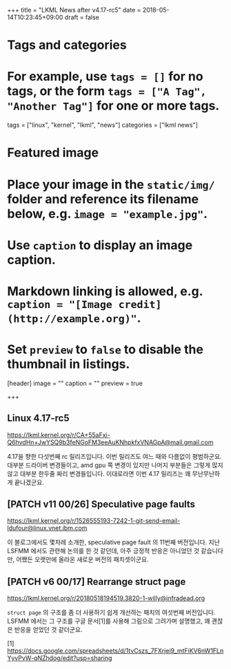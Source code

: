 +++
title = "LKML News after v4.17-rc5"
date = 2018-05-14T10:23:45+09:00
draft = false

# Tags and categories
# For example, use `tags = []` for no tags, or the form `tags = ["A Tag", "Another Tag"]` for one or more tags.
tags = ["linux", "kernel", "lkml", "news"]
categories = ["lkml news"]

# Featured image
# Place your image in the `static/img/` folder and reference its filename below, e.g. `image = "example.jpg"`.
# Use `caption` to display an image caption.
#   Markdown linking is allowed, e.g. `caption = "[Image credit](http://example.org)"`.
# Set `preview` to `false` to disable the thumbnail in listings.
[header]
image = ""
caption = ""
preview = true

+++

Linux 4.17-rc5
--------------

https://lkml.kernel.org/r/CA+55aFxi-Q6hvdHn+JwYSQ9b3feNGoFM3eeAuKNhpkfxVNAGpA@mail.gmail.com

4.17을 향한 다섯번째 rc 릴리즈입니다.  이번 릴리즈도 여느 때와 다름없이
평범하군요.  대부분 드라이버 변경들이고, amd gpu 쪽 변경이 있지만 나머지
부분들은 그렇게 많지 않고 대부분 한두줄 짜리 변경들입니다.  이대로라면 이번
4.17 릴리즈는 꽤 무난무난하게 끝나겠군요.


[PATCH v11 00/26] Speculative page faults
-----------------------------------------

https://lkml.kernel.org/r/1526555193-7242-1-git-send-email-ldufour@linux.vnet.ibm.com

이 블로그에서도 몇차례 소개한, speculative page fault 의 11번째 버전입니다.
지난 LSFMM 에서도 관련해 논의를 한 것 같던데, 아주 긍정적 반응은 아니었던 것
같습니다만, 어쨌든 오랫만에 올라온 새로운 버전의 패치셋이군요.


[PATCH v6 00/17] Rearrange struct page
--------------------------------------

https://lkml.kernel.org/r/20180518194519.3820-1-willy@infradead.org

`struct page` 의 구조를 좀 더 사용하기 쉽게 개선하는 패치의 여섯번째
버전입니다.  LSFMM 에서는 그 구조를 구글 문서[1]를 사용해 그림으로 그려가며
설명했고, 꽤 괜찮은 반응을 얻었던 것 같더군요.


[1] https://docs.google.com/spreadsheets/d/1tvCszs_7FXrjei9_mtFiKV6nW1FLnYyvPvW-qNZhdog/edit?usp=sharing
